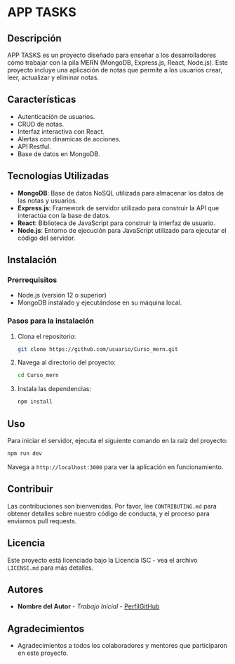 # APP TASKS

## Descripción
APP TASKS es un proyecto diseñado para enseñar a los desarrolladores cómo trabajar con la pila MERN (MongoDB, Express.js, React, Node.js). Este proyecto incluye una aplicación de notas que permite a los usuarios crear, leer, actualizar y eliminar notas.

## Características

- Autenticación de usuarios.
- CRUD de notas.
- Interfaz interactiva con React.
- Alertas con dinamicas de acciones.
- API Restful.
- Base de datos en MongoDB.

## Tecnologías Utilizadas
- **MongoDB**: Base de datos NoSQL utilizada para almacenar los datos de las notas y usuarios.
- **Express.js**: Framework de servidor utilizado para construir la API que interactúa con la base de datos.
- **React**: Biblioteca de JavaScript para construir la interfaz de usuario.
- **Node.js**: Entorno de ejecución para JavaScript utilizado para ejecutar el código del servidor.

## Instalación

### Prerrequisitos
- Node.js (versión 12 o superior)
- MongoDB instalado y ejecutándose en su máquina local.

### Pasos para la instalación
1. Clona el repositorio:
   ```bash
   git clone https://github.com/usuario/Curso_mern.git
   ```
2. Navega al directorio del proyecto:
   ```bash
   cd Curso_mern
   ```
3. Instala las dependencias:
   ```bash
   npm install
   ```

## Uso
Para iniciar el servidor, ejecuta el siguiente comando en la raíz del proyecto:

```bash
npm run dev
```

Navega a `http://localhost:3000` para ver la aplicación en funcionamiento.

## Contribuir
Las contribuciones son bienvenidas. Por favor, lee `CONTRIBUTING.md` para obtener detalles sobre nuestro código de conducta, y el proceso para enviarnos pull requests.

## Licencia
Este proyecto está licenciado bajo la Licencia ISC - vea el archivo `LICENSE.md` para más detalles.

## Autores
- **Nombre del Autor** - *Trabajo Inicial* - [PerfilGitHub](https://github.com/usuario)

## Agradecimientos
- Agradecimientos a todos los colaboradores y mentores que participaron en este proyecto.